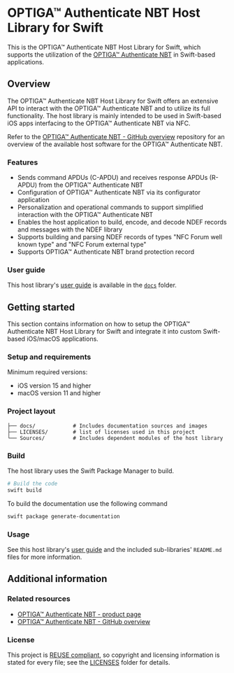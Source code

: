 # OPTIGA&trade; Authenticate NBT Host Library for Swift

This is the OPTIGA&trade; Authenticate NBT Host Library for Swift, which supports the utilization of the [OPTIGA&trade; Authenticate NBT](https://www.infineon.com/OPTIGA-Authenticate-NBT) in Swift-based applications.

## Overview

The OPTIGA&trade; Authenticate NBT Host Library for Swift offers an extensive API to interact with the OPTIGA&trade; Authenticate NBT and to utilize its full functionality. The host library is mainly intended to be used in Swift-based iOS apps interfacing to the OPTIGA&trade; Authenticate NBT via NFC.

Refer to the [OPTIGA&trade; Authenticate NBT - GitHub overview](https://github.com/Infineon/optiga-nbt) repository for an overview of the available host software for the OPTIGA&trade; Authenticate NBT.

### Features

- Sends command APDUs (C-APDU) and receives response APDUs (R-APDU) from the OPTIGA&trade; Authenticate NBT
- Configuration of OPTIGA&trade; Authenticate NBT via its configurator application
- Personalization and operational commands to support simplified interaction with the OPTIGA&trade; Authenticate NBT
- Enables the host application to build, encode, and decode NDEF records and messages with the NDEF library
- Supports building and parsing NDEF records of types "NFC Forum well known type" and "NFC Forum external type"
- Supports OPTIGA&trade; Authenticate NBT brand protection record

### User guide

This host library's [user guide](./docs/userguide.md) is available in the [`docs`](./docs) folder.

## Getting started

This section contains information on how to setup the OPTIGA&trade; Authenticate NBT Host Library for Swift and integrate it into custom Swift-based iOS/macOS applications.

### Setup and requirements

Minimum required versions:

- iOS version 15 and higher
- macOS version 11 and higher

### Project layout

```text
├── docs/            # Includes documentation sources and images
├── LICENSES/        # list of licenses used in this project
└── Sources/         # Includes dependent modules of the host library
```

### Build

The host library uses the Swift Package Manager to build.

```sh
# Build the code
swift build
```

To build the documentation use the following command

```sh
swift package generate-documentation
```

### Usage

See this host library's [user guide](./docs/userguide.md) and the included sub-libraries' `README.md` files for more information.

## Additional information

### Related resources

- [OPTIGA&trade; Authenticate NBT - product page](https://www.infineon.com/OPTIGA-Authenticate-NBT)
- [OPTIGA&trade; Authenticate NBT - GitHub overview](https://github.com/Infineon/optiga-nbt)

### License

This project is [REUSE compliant](https://reuse.software), so copyright and licensing information is stated for every file; see the [LICENSES](LICENSES) folder for details.
